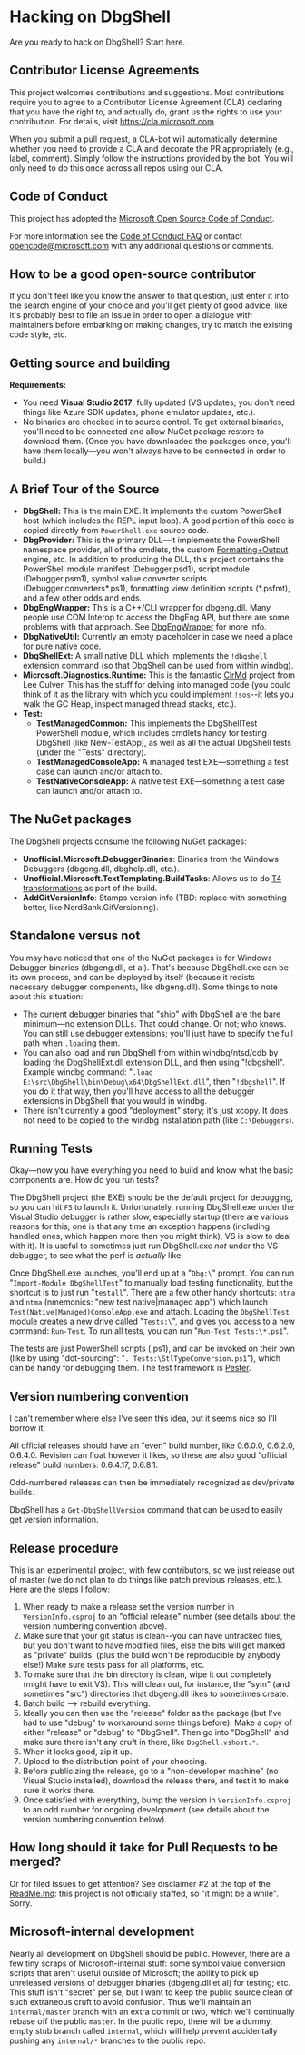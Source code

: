 # Hacking on DbgShell

Are you ready to hack on DbgShell? Start here.

## Contributor License Agreements

This project welcomes contributions and suggestions. Most contributions require you to
agree to a Contributor License Agreement (CLA) declaring that you have the right to, and
actually do, grant us the rights to use your contribution. For details, visit
https://cla.microsoft.com.

When you submit a pull request, a CLA-bot will automatically determine whether you need to
provide a CLA and decorate the PR appropriately (e.g., label, comment). Simply follow the
instructions provided by the bot. You will only need to do this once across all repos
using our CLA.

## Code of Conduct

This project has adopted the [Microsoft Open Source Code of
Conduct](https://opensource.microsoft.com/codeofconduct/).

For more information see the [Code of Conduct
FAQ](https://opensource.microsoft.com/codeofconduct/faq/) or contact
[opencode@microsoft.com](mailto:opencode@microsoft.com) with any additional questions or
comments.

## How to be a good open-source contributor

If you don't feel like you know the answer to that question, just enter it into the search
engine of your choice and you'll get plenty of good advice, like it's probably best to
file an Issue in order to open a dialogue with maintainers before embarking on making
changes, try to match the existing code style, etc.

## Getting source and building
__Requirements:__
* You need **Visual Studio 2017**, fully updated (VS updates; you don't need things like
  Azure SDK updates, phone emulator updates, etc.).
* No binaries are checked in to source control. To get external binaries, you'll need to
  be connected and allow NuGet package restore to download them. (Once you have downloaded
  the packages once, you'll have them locally—you won't always have to be connected in
  order to build.)

## A Brief Tour of the Source

* **DbgShell:** This is the main EXE. It implements the custom PowerShell host (which
  includes the REPL input loop). A good portion of this code is copied directly from
  `PowerShell.exe` source code.
* **DbgProvider:** This is the primary DLL—it implements the PowerShell namespace
  provider, all of the cmdlets, the custom
  [Formatting+Output](doc/CustomFormattingEngine.md) engine, etc. In addition to producing
  the DLL, this project contains the PowerShell module manifest (Debugger.psd1), script
  module (Debugger.psm1), symbol value converter scripts (Debugger.converters\*.ps1),
  formatting view definition scripts (\*.psfmt), and a few other odds and ends.
* **DbgEngWrapper:** This is a C++/CLI wrapper for dbgeng.dll. Many people use COM Interop
  to access the DbgEng API, but there are some problems with that approach. See
  [DbgEngWrapper](doc/DbgEngWrapper.md) for more info.
* **DbgNativeUtil:** Currently an empty placeholder in case we need a place for pure
  native code.
* **DbgShellExt:** A small native DLL which implements the `!dbgshell` extension command
  (so that DbgShell can be used from within windbg).
* **Microsoft.Diagnostics.Runtime:** This is the fantastic
  [ClrMd](https://github.com/Microsoft/clrmd) project from Lee Culver. This has the stuff
  for delving into managed code (you could think of it as the library with which you could
  implement `!sos`--it lets you walk the GC Heap, inspect managed thread stacks, etc.).
* **Test:**
  * **TestManagedCommon:** This implements the DbgShellTest PowerShell module, which
    includes cmdlets handy for testing DbgShell (like New-TestApp), as well as all the
    actual DbgShell tests (under the "Tests" directory).
  * **TestManagedConsoleApp:** A managed test EXE—something a test case can launch and/or
    attach to.
  * **TestNativeConsoleApp:** A native test EXE—something a test case can launch and/or
    attach to.

## The NuGet packages
The DbgShell projects consume the following NuGet packages:
* **Unofficial.Microsoft.DebuggerBinaries**: Binaries from the Windows Debuggers
  (dbgeng.dll, dbghelp.dll, etc.).
* **Unofficial.Microsoft.TextTemplating.BuildTasks**: Allows us to do [T4
  transformations](http://msdn.microsoft.com/en-us/library/bb126445.aspx) as part of the
  build.
* **AddGitVersionInfo**: Stamps version info (TBD: replace with something better, like
  NerdBank.GitVersioning).

## Standalone versus not
You may have noticed that one of the NuGet packages is for Windows Debugger binaries
(dbgeng.dll, et al). That's because DbgShell.exe can be its own process, and can be
deployed by itself (because it redists necessary debugger components, like dbgeng.dll).
Some things to note about this situation:
* The current debugger binaries that "ship" with DbgShell are the bare minimum—no
  extension DLLs. That could change. Or not; who knows. You can still use debugger
  extensions; you'll just have to specify the full path when `.load`ing them.
* You can also load and run DbgShell from within windbg/ntsd/cdb by loading the
  DbgShellExt.dll extension DLL, and then using "!dbgshell". Example windbg command:
  "`.load E:\src\DbgShell\bin\Debug\x64\DbgShellExt.dll`", then "`!dbgshell`". If you do
  it that way, then you'll have access to all the debugger extensions in DbgShell that you
  would in windbg.
* There isn't currently a good "deployment" story; it's just xcopy. It does not need to be
  copied to the windbg installation path (like `C:\Debuggers`).

## Running Tests
Okay—now you have everything you need to build and know what the basic components are. How
do you run tests?

The DbgShell project (the EXE) should be the default project for debugging, so you can hit
`F5` to launch it. Unfortunately, running DbgShell.exe under the Visual Studio debugger is
rather slow, especially startup (there are various reasons for this; one is that any time
an exception happens (including handled ones, which happen more than you might think), VS
is slow to deal with it). It is useful to sometimes just run DbgShell.exe _not_ under the
VS debugger, to see what the perf is _actually_ like.

Once DbgShell.exe launches, you'll end up at a "`Dbg:\`" prompt. You can run
"`Import-Module DbgShellTest`" to manually load testing functionality, but the shortcut is
to just run "`testall`". There are a few other handy shortcuts: `ntna` and `ntma`
(nmemonics: "new test native|managed app") which launch
`Test(Native|Managed)ConsoleApp.exe` and attach. Loading the `DbgShellTest` module creates
a new drive called "`Tests:\`", and gives you access to a new command: `Run-Test`. To run
all tests, you can run "`Run-Test Tests:\*.ps1`".

The tests are just PowerShell scripts (.ps1), and can be invoked on their own (like by
using "dot-sourcing": "`. Tests:\StlTypeConversion.ps1`"), which can be handy for
debugging them. The test framework is [Pester](https://github.com/pester/Pester).

## Version numbering convention
I can't remember where else I've seen this idea, but it seems nice so I'll borrow it:

All official releases should have an "even" build number, like 0.6.0.0, 0.6.2.0, 0.6.4.0.
Revision can float however it likes, so these are also good "official release" build
numbers: 0.6.4.17, 0.6.8.1.

Odd-numbered releases can then be immediately recognized as dev/private builds.

DbgShell has a `Get-DbgShellVersion` command that can be used to easily get version
information.

## Release procedure

This is an experimental project, with few contributors, so we just release out of master
(we do not plan to do things like patch previous releases, etc.). Here are the steps I
follow:

1. When ready to make a release set the version number in `VersionInfo.csproj` to an
   "official release" number (see details about the version numbering convention above).
1. Make sure that your git status is clean--you can have untracked files, but you don't
   want to have modified files, else the bits will get marked as "private" builds. (plus
   the build won't be reproducible by anybody else!) Make sure tests pass for all
   platforms, etc.
1. To make sure that the bin directory is clean, wipe it out completely (might have to
   exit VS). This will clean out, for instance, the "sym" (and sometimes "src")
   directories that dbgeng.dll likes to sometimes create.
1. Batch build --> rebuild everything.
1. Ideally you can then use the "release" folder as the package (but I've had to use
   "debug" to workaround some things before). Make a copy of either "release" or "debug"
   to "DbgShell". Then go into "DbgShell" and make sure there isn't any cruft in there,
   like `DbgShell.vshost.*`.
1. When it looks good, zip it up.
1. Upload to the distribution point of your choosing.
1. Before publicizing the release, go to a "non-developer machine" (no Visual Studio
   installed), download the release there, and test it to make sure it works there.
1. Once satisfied with everything, bump the version in `VersionInfo.csproj` to an odd
   number for ongoing development (see details about the version numbering convention
   below).


## How long should it take for Pull Requests to be merged?

Or for filed Issues to get attention? See disclaimer #2 at the top of the
[ReadMe.md](ReadMe.md): this project is not officially staffed, so "it might be a while".
Sorry.


## Microsoft-internal development

Nearly all development on DbgShell should be public. However, there are a few tiny scraps
of Microsoft-internal stuff: some symbol value conversion scripts that aren't useful
outside of Microsoft; the ability to pick up unreleased versions of debugger binaries
(dbgeng.dll et al) for testing; etc. This stuff isn't "secret" per se, but I want to keep
the public source clean of such extraneous cruft to avoid confusion. Thus we'll maintain
an `internal/master` branch with an extra commit or two, which we'll continually rebase
off the public `master`. In the public repo, there will be a dummy, empty stub branch
called `internal`, which will help prevent accidentally pushing any `internal/*` branches
to the public repo.
